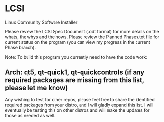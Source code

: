 LCSI
====

Linux Community Software Installer

Please review the LCSI Spec Document (.odt format) for more details on the whats, the whys and the hows.  Please review the Planned Phases.txt file for current status on the program (you can view my progress in the current Phase branch).

Note:  To build this program you currently need to have the code work:

Arch: qt5, qt-quick1, qt-quickcontrols (if any required packages are missing from this list, please let me know)
----

Any wishing to test for other repos, please feel free to share the identified required packages from your distro, and I will gladly expand this list.  I will eventually be testing this on other distros and will make the updates for those as needed as well.
